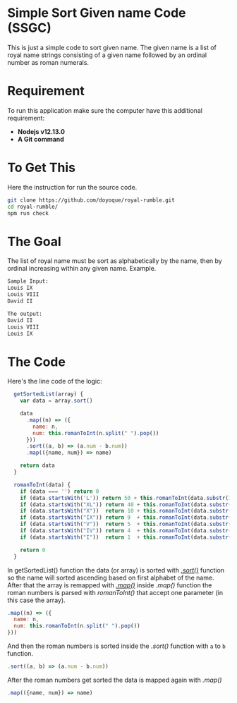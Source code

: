 # Simple Sort Given name Code (SSGC)

This is just a simple code to sort given name. The given name is a list of royal name strings consisting of a given name followed
by an ordinal number as roman numerals.

# Requirement

To run this application make sure the computer have this additional requirement:

* **Nodejs v12.13.0**
* **A Git command**

# To Get This

Here the instruction for run the source code.
```bash
git clone https://github.com/doyoque/royal-rumble.git
cd royal-rumble/
npm run check
```

# The Goal

The list of royal name must be sort as alphabetically by the name, then by ordinal increasing within any given name.
Example.

```bash
Sample Input:
Louis IX
Louis VIII
David II

The output:
David II
Louis VIII
Louis IX
```

# The Code

Here's the line code of the logic:
```javaScript
  getSortedList(array) {
    var data = array.sort()

    data
      .map((n) => ({
        name: n,
        num: this.romanToInt(n.split(" ").pop())
      }))
      .sort((a, b) => (a.num - b.num))
      .map(({name, num}) => name)

    return data
  }

  romanToInt(data) {
    if (data === '') return 0
    if (data.startsWith('L')) return 50 + this.romanToInt(data.substr(1))
    if (data.startsWith("XL")) return 40 + this.romanToInt(data.substr(2))
    if (data.startsWith("X"))  return 10 + this.romanToInt(data.substr(1))
    if (data.startsWith("IX")) return 9  + this.romanToInt(data.substr(2))
    if (data.startsWith("V"))  return 5  + this.romanToInt(data.substr(1))
    if (data.startsWith("IV")) return 4  + this.romanToInt(data.substr(2))
    if (data.startsWith("I"))  return 1  + this.romanToInt(data.substr(1))

    return 0
  }
```

In getSortedList() function the data (or array) is sorted with [_.sort()_](https://developer.mozilla.org/en-US/docs/Web/JavaScript/Reference/Global_Objects/Array/sort) function so the name will sorted ascending based on first alphabet of the name. After that the array is remapped with [_.map()_](https://developer.mozilla.org/en-US/docs/Web/JavaScript/Reference/Global_Objects/Array/map) inside _.map()_ function the roman numbers is parsed with _romanToInt()_ that accept one parameter (in this case the array).
```javaScript
.map((n) => ({
  name: n,
  num: this.romanToInt(n.split(" ").pop())
}))
```

And then the roman numbers is sorted inside the _.sort()_ function with ```a``` to ```b``` function.
```javaScript
.sort((a, b) => (a.num - b.num))
```

After the roman numbers get sorted the data is mapped again with _.map()_
```javaScript
.map(({name, num}) => name)
```
